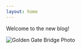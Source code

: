```yaml
---
layout: home
---
```


Welcome to the new blog!

![Golden Gate Bridge Photo](danahagist.github.io/docs/assets/images/cropped-cropped-coast-golden-gate-bridge-mountains-110824-26-1-1024x436.jpg)
